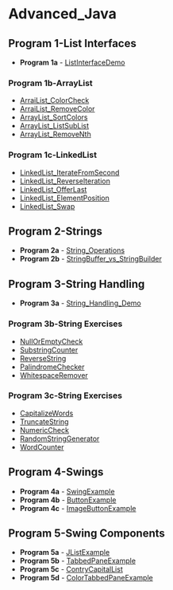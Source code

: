 # Advanced_Java
## Program 1-List Interfaces
- **Program 1a** - [ListInterfaceDemo](https://github.com/kavyashreenayak29/Advanced_Java/blob/main/1.ListInterface/ListInterfaceDemo-output.png)
### Program 1b-ArrayList
- [ArraiList_ColorCheck](https://github.com/kavyashreenayak29/Advanced_Java/blob/main/1.ListInterface/1b.ArrayList/ArrayListColorCheck-output.png)
- [ArraiList_RemoveColor](https://github.com/kavyashreenayak29/Advanced_Java/blob/main/1.ListInterface/1b.ArrayList/ArrayListRemoveColor-output.png)
- [ArrayList_SortColors](https://github.com/kavyashreenayak29/Advanced_Java/blob/main/1.ListInterface/1b.ArrayList/ArrayListSortColors-output.png)
- [ArrayList_ListSubList](https://github.com/kavyashreenayak29/Advanced_Java/blob/main/1.ListInterface/1b.ArrayList/ArrayListSubList-output.png)
- [ArrayList_RemoveNth](https://github.com/kavyashreenayak29/Advanced_Java/blob/main/1.ListInterface/1b.ArrayList/ArrayListRemoveNth-output.png)
### Program 1c-LinkedList
- [LinkedList_IterateFromSecond](https://github.com/kavyashreenayak29/Advanced_Java/blob/main/1.ListInterface/1c.LinkedList/LinkedListIterateFromSecond-output.png)
- [LinkedList_ReverseIteration](https://github.com/kavyashreenayak29/Advanced_Java/blob/main/1.ListInterface/1c.LinkedList/LinkedListReverseIteration-output.png)
- [LinkedList_OfferLast](https://github.com/kavyashreenayak29/Advanced_Java/blob/main/1.ListInterface/1c.LinkedList/LinkedListOfferLast-output.png)
- [LinkedList_ElementPosition](https://github.com/kavyashreenayak29/Advanced_Java/blob/main/1.ListInterface/1c.LinkedList/LinkedListElementPosition-output.png)
- [LinkedList_Swap](https://github.com/kavyashreenayak29/Advanced_Java/blob/main/1.ListInterface/1c.LinkedList/LinkedListSwap-output.png)

## Program 2-Strings
- **Program 2a** - [String_Operations](https://github.com/kavyashreenayak29/Advanced_Java/blob/main/2.Strings/StringOperations-output.png)
- **Program 2b** - [StringBuffer_vs_StringBuilder](https://github.com/kavyashreenayak29/Advanced_Java/blob/main/2.Strings/StringBufferVsStringBuilder-output.png)

## Program 3-String Handling
- **Program 3a** - [String_Handling_Demo](https://github.com/kavyashreenayak29/Advanced_Java/blob/main/3.StringHandling/StringHandlingDemo-output.png)
### Program 3b-String Exercises
- [NullOrEmptyCheck](https://github.com/kavyashreenayak29/Advanced_Java/blob/main/3.StringHandling/3b.StringExercise/NullOrEmptyCheck-output.png)
- [SubstringCounter](https://github.com/kavyashreenayak29/Advanced_Java/blob/main/3.StringHandling/3b.StringExercise/SubstringCounter-output.png)
- [ReverseString](https://github.com/kavyashreenayak29/Advanced_Java/blob/main/3.StringHandling/3b.StringExercise/ReverseString-output.png)
- [PalindromeChecker](https://github.com/kavyashreenayak29/Advanced_Java/blob/main/3.StringHandling/3b.StringExercise/PalindromeChecker-output.png)
- [WhitespaceRemover](https://github.com/kavyashreenayak29/Advanced_Java/blob/main/3.StringHandling/3b.StringExercise/WhitespaceRemover-output.png)
### Program 3c-String Exercises
- [CapitalizeWords](https://github.com/kavyashreenayak29/Advanced_Java/blob/main/3.StringHandling/3c.StringExercises/CapitalizeWords-output.png)
- [TruncateString](https://github.com/kavyashreenayak29/Advanced_Java/blob/main/3.StringHandling/3c.StringExercises/TruncateString-output.png)
- [NumericCheck](https://github.com/kavyashreenayak29/Advanced_Java/blob/main/3.StringHandling/3c.StringExercises/NumericCheck-output.png)
- [RandomStringGenerator](https://github.com/kavyashreenayak29/Advanced_Java/blob/main/3.StringHandling/3c.StringExercises/RandomStringGenerator-output.png)
- [WordCounter](https://github.com/kavyashreenayak29/Advanced_Java/blob/main/3.StringHandling/3c.StringExercises/WordCounter-output.png)

## Program 4-Swings
- **Program 4a** - [SwingExample](https://github.com/kavyashreenayak29/Advanced_Java/blob/main/4.Swings/SwingExample-output.png)
- **Program 4b** - [ButtonExample](https://github.com/kavyashreenayak29/Advanced_Java/blob/main/4.Swings/ButtonExample-output.png)
- **Program 4c** - [ImageButtonExample](https://github.com/kavyashreenayak29/Advanced_Java/blob/main/4.Swings/ImageButtonExample-output.png)

## Program 5-Swing Components
- **Program 5a** - [JListExample](https://github.com/kavyashreenayak29/Advanced_Java/blob/main/5.%20SwingComponents/JListExample-output.png)
- **Program 5b** - [TabbedPaneExample](https://github.com/kavyashreenayak29/Advanced_Java/blob/main/5.%20SwingComponents/TabbedPaneExample-output.png)
- **Program 5c** - [ContryCapitalList](https://github.com/kavyashreenayak29/Advanced_Java/blob/main/5.%20SwingComponents/CountryCapitalList-output.png)
- **Program 5d** - [ColorTabbedPaneExample](https://github.com/kavyashreenayak29/Advanced_Java/blob/main/5.%20SwingComponents/ColorTabbedPaneExample-output.png)





